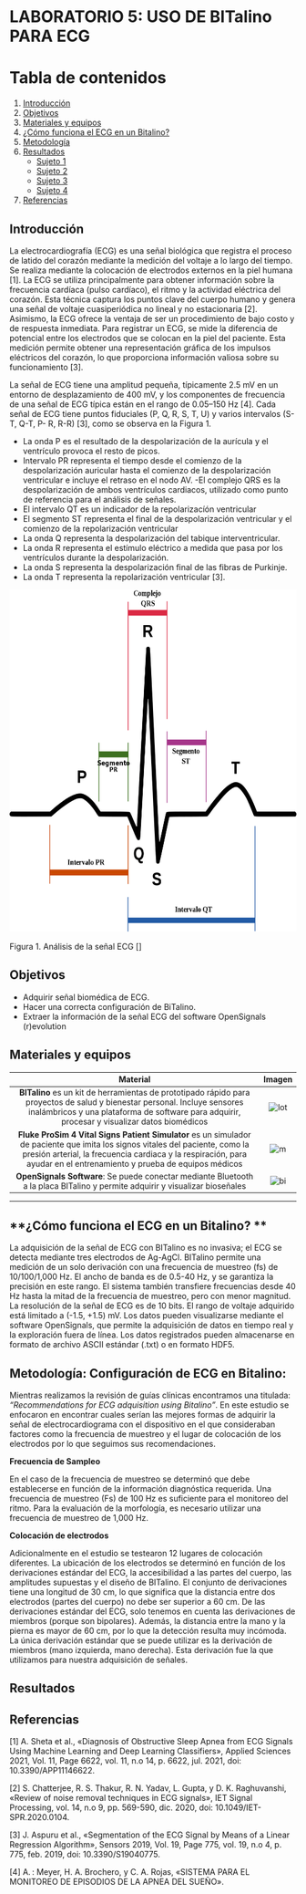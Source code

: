 # **LABORATORIO 5: USO DE BITalino PARA ECG**
# **Tabla de contenidos**

1. [Introducción](#id1)
2. [Objetivos](#id2)
3. [Materiales y equipos](#id3)
4. [¿Cómo funciona el ECG en un Bitalino? ](#id4)
5. [Metodología](#id5)
6. [Resultados](#id6)
   - [Sujeto 1](#sujeto-1)
   - [Sujeto 2](#sujeto-2)
   - [Sujeto 3](#sujeto-3)
   - [Sujeto 4](#sujeto-4)
7. [Referencias](#id7)
   
## **Introducción** <a name="id1"></a>

La electrocardiografía (ECG) es una señal biológica que registra el proceso de latido del corazón mediante la medición del voltaje a lo largo del tiempo. Se realiza mediante la colocación de electrodos externos en la piel humana [1]. La ECG se utiliza principalmente para obtener información sobre la frecuencia cardíaca (pulso cardíaco), el ritmo y la actividad eléctrica del corazón. Esta técnica captura los puntos clave del cuerpo humano y genera una señal de voltaje cuasiperiódica no lineal y no estacionaria [2]. Asimismo, la ECG ofrece la ventaja de ser un procedimiento de bajo costo y de respuesta inmediata. Para registrar un ECG, se mide la diferencia de potencial entre los electrodos que se colocan en la piel del paciente. Esta medición permite obtener una representación gráfica de los impulsos eléctricos del corazón, lo que proporciona información valiosa sobre su funcionamiento [3].

La señal de ECG tiene una amplitud pequeña, típicamente 2.5 mV en un entorno de desplazamiento de 400 mV, y los componentes de frecuencia de una señal de ECG típica están en el rango de 0.05–150 Hz [4]. Cada señal de ECG tiene puntos fiduciales (P, Q, R, S, T, U) y varios intervalos (S-T, Q-T, P- R, R-R) [3], como se observa en la Figura 1.

- La onda P es el resultado de la despolarización de la aurícula y el ventrículo provoca el resto de picos.
- Intervalo PR representa el tiempo desde el comienzo de la despolarización auricular hasta el comienzo de la despolarización ventricular e incluye el retraso en el nodo AV.
-El complejo QRS es la despolarización de ambos ventrículos cardiacos, utilizado como punto de referencia para el análisis de señales.
- El intervalo QT es un indicador de la repolarizacíón ventricular
- El segmento ST representa el final de la despolarización ventricular y el comienzo de la repolarización ventricular
- La onda Q representa la despolarización del tabique interventricular.
- La onda R representa el estímulo eléctrico a medida que pasa por los ventrículos durante la despolarización.
- La onda S representa la despolarización final de las fibras de Purkinje.
- La onda T representa la repolarización ventricular [3].


<p align="center"><img src="/ISB/Images/ecg/ondaqt.png" width="600" height="600"></p>
Figura 1. Análisis de la señal ECG []

## **Objetivos** <a name="id2"></a>

- Adquirir señal biomédica de ECG.
- Hacer una correcta configuración de BiTalino.
- Extraer la información de la señal ECG del software OpenSignals (r)evolution
  
## **Materiales y equipos** <a name="id3"></a>

| Material   | Imagen   |
|:-------------: |:---------------:| 
| **BITalino** es un kit de herramientas de prototipado rápido para proyectos de salud y bienestar personal. Incluye sensores inalámbricos y una plataforma de software para adquirir, procesar y visualizar datos biomédicos         | ![lot](https://camo.githubusercontent.com/d4a44aa322d672288a9f7497916a86b024eaa53d3fa5c9b670ee08258c660f22/68747470733a2f2f63646e2e737061726b66756e2e636f6d2f2f6173736574732f70617274732f312f312f382f322f382f31343032322d3031612e6a7067)       |
| **Fluke ProSim 4 Vital Signs Patient Simulator** es un simulador de paciente que imita los signos vitales del paciente, como la presión arterial, la frecuencia cardiaca y la respiración, para ayudar en el entrenamiento y prueba de equipos médicos          | ![m](https://www.flukebiomedical.com/sites/default/files/styles/slideshow_image/public/prosim4front_0.png)          |
| **OpenSignals Software**: Se puede conectar mediante Bluetooth a la placa BITalino y permite adquirir y visualizar bioseñales          | ![bi](https://cdn.shopify.com/s/files/1/0595/1068/5887/t/6/assets/opensignalshorizontallogocoloralpha-1-1649366393124.png?v=1649366394)      |
***

## **¿Cómo funciona el ECG en un Bitalino? ** <a name="id4"></a>
La adquisición de la señal de ECG con BITalino es no invasiva; el ECG se detecta mediante tres electrodos de Ag-AgCl. BITalino permite una medición de un solo derivación con una frecuencia de muestreo (fs) de 10/100/1,000 Hz. El ancho de banda es de 0.5-40 Hz, y se garantiza la precisión en este rango. El sistema también transfiere frecuencias desde 40 Hz hasta la mitad de la frecuencia de muestreo, pero con menor magnitud. La resolución de la señal de ECG es de 10 bits. El rango de voltaje adquirido está limitado a (-1.5, +1.5) mV. Los datos pueden visualizarse mediante el software OpenSignals, que permite la adquisición de datos en tiempo real y la exploración fuera de línea. Los datos registrados pueden almacenarse en formato de archivo ASCII estándar (.txt) o en formato HDF5.

## **Metodología: Configuración de ECG en Bitalino:** <a name="id5"></a>

Mientras realizamos la revisión de guías clínicas encontramos una titulada: *“Recommendations for ECG adquisition using Bitalino”*. En este estudio se enfocaron en encontrar cuales serían las mejores formas de adquirir la señal de electrocardiograma con el dispositivo en el que consideraban factores como la frecuencia de muestreo y el lugar de colocación de los electrodos por lo que seguimos sus recomendaciones.

**Frecuencia de Sampleo**

En el caso de la frecuencia de muestreo se determinó que debe establecerse en función de la información diagnóstica requerida. Una frecuencia de muestreo (Fs) de 100 Hz es suficiente para el monitoreo del ritmo. Para la evaluación de la morfología, es necesario utilizar una frecuencia de muestreo de 1,000 Hz.

**Colocación de electrodos**

Adicionalmente en el estudio se testearon 12 lugares de colocación diferentes. La ubicación de los electrodos se determinó en función de los derivaciones estándar del ECG, la accesibilidad a las partes del cuerpo, las amplitudes supuestas y el diseño de BITalino. El conjunto de derivaciones tiene una longitud de 30 cm, lo que significa que la distancia entre dos electrodos (partes del cuerpo) no debe ser superior a 60 cm. De las derivaciones estándar del ECG, solo tenemos en cuenta las derivaciones de miembros (porque son bipolares). Además, la distancia entre la mano y la pierna es mayor de 60 cm, por lo que la detección resulta muy incómoda. La única derivación estándar que se puede utilizar es la derivación de miembros (mano izquierda, mano derecha). Esta derivación fue la que utilizamos para nuestra adquisición de señales.

## **Resultados** <a name="id6"></a>
## **Referencias** <a name="id7"></a>
[1]	A. Sheta et al., «Diagnosis of Obstructive Sleep Apnea from ECG Signals Using Machine Learning and Deep Learning Classifiers», Applied Sciences 2021, Vol. 11, Page 6622, vol. 11, n.o 14, p. 6622, jul. 2021, doi: 10.3390/APP11146622.

[2]	S. Chatterjee, R. S. Thakur, R. N. Yadav, L. Gupta, y D. K. Raghuvanshi, «Review of noise removal techniques in ECG signals», IET Signal Processing, vol. 14, n.o 9, pp. 569-590, dic. 2020, doi: 10.1049/IET-SPR.2020.0104.

[3]	J. Aspuru et al., «Segmentation of the ECG Signal by Means of a Linear Regression Algorithm», Sensors 2019, Vol. 19, Page 775, vol. 19, n.o 4, p. 775, feb. 2019, doi: 10.3390/S19040775.

[4]	A. : Meyer, H. A. Brochero, y C. A. Rojas, «SISTEMA PARA EL MONITOREO DE EPISODIOS DE LA APNEA DEL SUEÑO».
